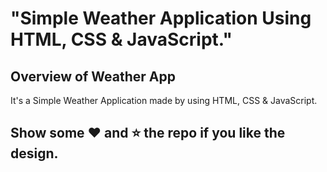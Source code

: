 # "Simple Weather Application Using HTML, CSS &amp; JavaScript."

## Overview of Weather App

It's a  Simple Weather Application made by using HTML, CSS &amp; JavaScript.

## Show some :heart: and :star: the repo if you like the design.

